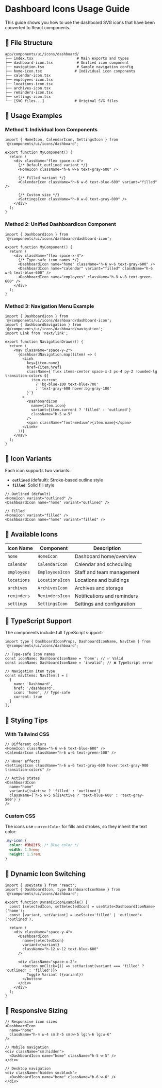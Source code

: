 # Dashboard Icons Usage Guide

This guide shows you how to use the dashboard SVG icons that have been converted to React components.

## 📁 File Structure

```
app/components/ui/icons/dashboard/
├── index.tsx                    # Main exports and types
├── dashboard-icon.tsx           # Unified icon component
├── navigation.tsx               # Sample navigation config
├── home-icon.tsx               # Individual icon components
├── calendar-icon.tsx
├── employees-icon.tsx
├── locations-icon.tsx
├── archives-icon.tsx
├── reminders-icon.tsx
├── settings-icon.tsx
└── [SVG files...]              # Original SVG files
```

## 🚀 Usage Examples

### Method 1: Individual Icon Components

```tsx
import { HomeIcon, CalendarIcon, SettingsIcon } from '@/components/ui/icons/dashboard';

export function MyComponent() {
  return (
    <div className="flex space-x-4">
      {/* Default outlined variant */}
      <HomeIcon className="h-6 w-6 text-gray-600" />
      
      {/* Filled variant */}
      <CalendarIcon className="h-6 w-6 text-blue-600" variant="filled" />
      
      {/* Custom size */}
      <SettingsIcon className="h-8 w-8 text-gray-800" />
    </div>
  );
}
```

### Method 2: Unified DashboardIcon Component

```tsx
import { DashboardIcon } from '@/components/ui/icons/dashboard/dashboard-icon';

export function MyComponent() {
  return (
    <div className="flex space-x-4">
      {/* Type-safe icon names */}
      <DashboardIcon name="home" className="h-6 w-6 text-gray-600" />
      <DashboardIcon name="calendar" variant="filled" className="h-6 w-6 text-blue-600" />
      <DashboardIcon name="employees" className="h-8 w-8 text-green-600" />
    </div>
  );
}
```

### Method 3: Navigation Menu Example

```tsx
import { DashboardIcon } from '@/components/ui/icons/dashboard/dashboard-icon';
import { dashboardNavigation } from '@/components/ui/icons/dashboard/navigation';
import Link from 'next/link';

export function NavigationDrawer() {
  return (
    <nav className="space-y-2">
      {dashboardNavigation.map((item) => (
        <Link
          key={item.name}
          href={item.href}
          className={`flex items-center space-x-3 px-4 py-2 rounded-lg transition-colors ${
            item.current 
              ? 'bg-blue-100 text-blue-700' 
              : 'text-gray-600 hover:bg-gray-100'
          }`}
        >
          <DashboardIcon 
            name={item.icon} 
            variant={item.current ? 'filled' : 'outlined'}
            className="h-5 w-5" 
          />
          <span className="font-medium">{item.name}</span>
        </Link>
      ))}
    </nav>
  );
}
```

## 🎨 Icon Variants

Each icon supports two variants:

- **`outlined`** (default): Stroke-based outline style
- **`filled`**: Solid fill style

```tsx
// Outlined (default)
<HomeIcon variant="outlined" />
<DashboardIcon name="home" variant="outlined" />

// Filled
<HomeIcon variant="filled" />
<DashboardIcon name="home" variant="filled" />
```

## 🎯 Available Icons

| Icon Name | Component | Description |
|-----------|-----------|-------------|
| `home` | `HomeIcon` | Dashboard home/overview |
| `calendar` | `CalendarIcon` | Calendar and scheduling |
| `employees` | `EmployeesIcon` | Staff and team management |
| `locations` | `LocationsIcon` | Locations and buildings |
| `archives` | `ArchivesIcon` | Archives and storage |
| `reminders` | `RemindersIcon` | Notifications and reminders |
| `settings` | `SettingsIcon` | Settings and configuration |

## 🔧 TypeScript Support

The components include full TypeScript support:

```tsx
import type { DashboardIconProps, DashboardIconName, NavItem } from '@/components/ui/icons/dashboard';

// Type-safe icon names
const iconName: DashboardIconName = 'home'; // ✅ Valid
const iconName: DashboardIconName = 'invalid'; // ❌ TypeScript error

// Navigation item type
const navItems: NavItem[] = [
  {
    name: 'Dashboard',
    href: '/dashboard',
    icon: 'home', // Type-safe
    current: true
  }
];
```

## 🎨 Styling Tips

### With Tailwind CSS

```tsx
// Different colors
<HomeIcon className="h-6 w-6 text-blue-600" />
<CalendarIcon className="h-6 w-6 text-green-500" />

// Hover effects
<SettingsIcon className="h-6 w-6 text-gray-600 hover:text-gray-900 transition-colors" />

// Active states
<DashboardIcon 
  name="home" 
  variant={isActive ? 'filled' : 'outlined'}
  className={`h-5 w-5 ${isActive ? 'text-blue-600' : 'text-gray-500'}`}
/>
```

### Custom CSS

The icons use `currentColor` for fills and strokes, so they inherit the text color:

```css
.my-icon {
  color: #3b82f6; /* Blue color */
  width: 1.5rem;
  height: 1.5rem;
}
```

## 🔄 Dynamic Icon Switching

```tsx
import { useState } from 'react';
import { DashboardIcon, type DashboardIconName } from '@/components/ui/icons/dashboard';

export function DynamicIconExample() {
  const [selectedIcon, setSelectedIcon] = useState<DashboardIconName>('home');
  const [variant, setVariant] = useState<'filled' | 'outlined'>('outlined');

  return (
    <div className="space-y-4">
      <DashboardIcon 
        name={selectedIcon} 
        variant={variant}
        className="h-12 w-12 text-blue-600" 
      />
      
      <div className="space-x-2">
        <button onClick={() => setVariant(variant === 'filled' ? 'outlined' : 'filled')}>
          Toggle Variant ({variant})
        </button>
      </div>
    </div>
  );
}
```

## 📱 Responsive Sizing

```tsx
// Responsive icon sizes
<DashboardIcon 
  name="home" 
  className="h-4 w-4 sm:h-5 sm:w-5 lg:h-6 lg:w-6" 
/>

// Mobile navigation
<div className="sm:hidden">
  <DashboardIcon name="home" className="h-5 w-5" />
</div>

// Desktop navigation
<div className="hidden sm:block">
  <DashboardIcon name="home" className="h-6 w-6" />
</div>
```
